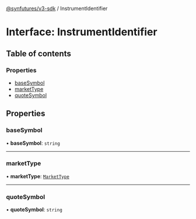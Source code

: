 [@synfutures/v3-sdk](../README.md) / InstrumentIdentifier

# Interface: InstrumentIdentifier

## Table of contents

### Properties

- [baseSymbol](InstrumentIdentifier.md#basesymbol)
- [marketType](InstrumentIdentifier.md#markettype)
- [quoteSymbol](InstrumentIdentifier.md#quotesymbol)

## Properties

### baseSymbol

• **baseSymbol**: `string`

___

### marketType

• **marketType**: [`MarketType`](../enums/MarketType.md)

___

### quoteSymbol

• **quoteSymbol**: `string`
